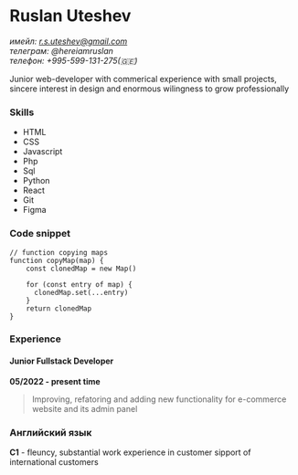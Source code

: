# Ruslan Uteshev

*имейл: r.s.uteshev@gmail.com* \
*телеграм: @hereiamruslan* \
*телефон: +995-599-131-275(🇬🇪)*

Junior web-developer with commerical experience with small projects, sincere interest in design and enormous wilingness to grow professionally


### Skills
 - HTML
 - CSS
 - Javascript
 - Php
 - Sql
 - Python
 - React
 - Git
 - Figma

### Code snippet

```
// function copying maps
function copyMap(map) {
    const clonedMap = new Map()

    for (const entry of map) {
      clonedMap.set(...entry)
    }
    return clonedMap
}
```

### Experience
#### Junior Fullstack Developer
**05/2022 - present time** 

>Improving, refatoring and adding new functionality for e-commerce website and its admin panel


### Английский язык

**C1** - fleuncy, substantial work experience in customer sipport of international customers 
